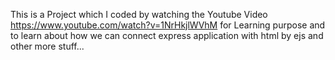 This is a Project which I coded by watching the Youtube Video https://www.youtube.com/watch?v=1NrHkjlWVhM for Learning purpose and to learn about
how we can connect express application with html by ejs and other more stuff...
